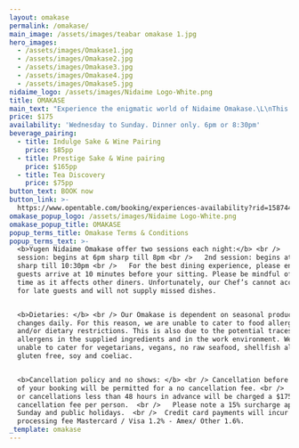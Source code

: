 ```yaml
---
layout: omakase
permalink: /omakase/
main_image: /assets/images/teabar omakase 1.jpg
hero_images:
  - /assets/images/Omakase1.jpg
  - /assets/images/Omakase2.jpg
  - /assets/images/Omakase3.jpg
  - /assets/images/Omakase4.jpg
  - /assets/images/Omakase5.jpg
nidaime_logo: /assets/images/Nidaime Logo-White.png
title: OMAKASE
main_text: "Experience the enigmatic world of Nidaime Omakase.\L\nThis refined multi-course menu has been curated by our second-generation Chefs and Sommeliers to captivate your senses and take you beyond the ordinary in a fun, relaxed space.\L\n\n\nPresented at Yūgen Tea Bar, this 8 seater Chef-to-guest experience immerses you in a realm of intrigue and style, where we shine a light on the freshest produce.\L\n\n\nOur ever-evolving beverage menus have expanded to include pairings of high-quality Teas & Sake, and have expertly crafted to compliment the food on offer.\n"
price: $175
availability: 'Wednesday to Sunday. Dinner only. 6pm or 8:30pm'
beverage_pairing:
  - title: Indulge Sake & Wine Pairing
    price: $85pp
  - title: Prestige Sake & Wine pairing
    price: $165pp
  - title: Tea Discovery
    price: $75pp
button_text: BOOK now
button_link: >-
  https://www.opentable.com/booking/experiences-availability?rid=158744&restref=158744&experienceId=191894&utm_source=external&utm_medium=referral&utm_campaign=shared
omakase_popup_logo: /assets/images/Nidaime Logo-White.png
omakase_popup_title: OMAKASE
popup_terms_title: Omakase Terms & Conditions
popup_terms_text: >-
  <b>Yugen Nidaime Omakase offer two sessions each night:</b> <br />   1st
  session: begins at 6pm sharp till 8pm <br />   2nd session: begins at 8.30pm
  sharp till 10:30pm <br />   For the best dining experience, please ensure all
  guests arrive at 10 minutes before your sitting. Please be mindful of dining
  time as it affects other diners. Unfortunately, our Chef’s cannot accommodate
  for late guests and will not supply missed dishes.


  <b>Dietaries: </b> <br /> Our Omakase is dependent on seasonal produce and
  changes daily. For this reason, we are unable to cater to food allergies
  and/or dietary restrictions. This is also due to the potential traces of
  allergens in the supplied ingredients and in the work environment. We are
  unable to cater for vegetarians, vegans, no raw seafood, shellfish allergies,
  gluten free, soy and coeliac.


  <b>Cancellation policy and no shows: </b> <br /> Cancellation before 48 hours
  of your booking will be permitted for a no cancellation fee. <br />   No shows
  or cancellations less than 48 hours in advance will be charged a $175
  cancellation fee per person.  <br />   Please note a 15% surcharge apply on
  Sunday and public holidays.  <br />  Credit card payments will incur a
  processing fee Mastercard / Visa 1.2% - Amex/ Other 1.6%.
_template: omakase
---
```





